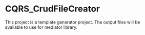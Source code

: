 # CQRS_CrudFileCreator
This project is a template generator project.
The output files will be available to use for mediator library.
